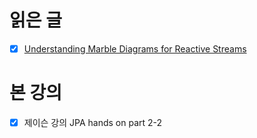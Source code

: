 # 읽은 글 
- [x] [Understanding Marble Diagrams for Reactive Streams](https://medium.com/@jshvarts/read-marble-diagrams-like-a-pro-3d72934d3ef5) <br> 

# 본 강의 
- [x] 제이슨 강의 JPA hands on part 2-2 <br>

